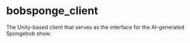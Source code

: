 # bobsponge_client
The Unity-based client that serves as the interface for the AI-generated Spongebob show.
